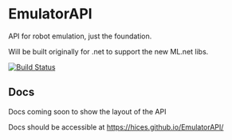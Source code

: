 # EmulatorAPI
API for robot emulation, just the foundation.

Will be built originally for .net to support the new ML.net libs.

[![Build Status](https://travis-ci.org/HiceS/EmulatorAPI.svg?branch=master)](https://travis-ci.org/HiceS/EmulatorAPI)

## Docs

Docs coming soon to show the layout of the API

Docs should be accessible at https://hices.github.io/EmulatorAPI/
